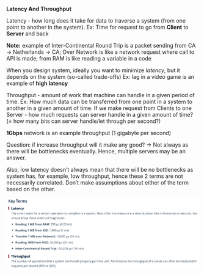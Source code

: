 **Latency And Throughput**

Latency - how long does it take for data to traverse a system (from one point to another in the system). Ex: Time for request to go from **Client** to **Server** and back

**Note:** example of Inter-Continental Round Trip is a packet sending from CA -> Netherlands -> CA;
Over Network is like a network request where call to API is made; from RAM is like reading a variable in a code

When you design system, ideally you want to minimize <i>latency</i>, but it depends on the system (so-called trade-offs)
Ex: lag in a video game is an example of **high latency** 


Throughput - amount of work that machine can handle in a given period of time. 
Ex: How much data can be transferred from one point in a system to another in a given amount of time. If we make request from Clients to one Server - how much requests can server handle in a given amount of time? (= how many bits can server handle/let through per second?)

**1Gbps** network is an example throughput (1 gigabyte per second)

Question: if increase throughput will it make any good? -> Not always as there will be bottlenecks eventually. Hence, multiple servers may be an answer.

Also, low latency doesn’t always mean that there will be no bottlenecks as system has, for example, low throughput, hence these 2 terms are not necessarily correlated. Don’t make assumptions about either of the term based on the other.

![Alt text](ImageRepo/Latency_Through.png?raw=true)
